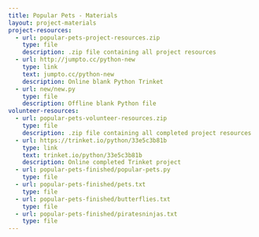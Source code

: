 ```yaml
---
title: Popular Pets - Materials
layout: project-materials
project-resources:     
  - url: popular-pets-project-resources.zip
    type: file
    description: .zip file containing all project resources
  - url: http://jumpto.cc/python-new
    type: link
    text: jumpto.cc/python-new
    description: Online blank Python Trinket
  - url: new/new.py
    type: file
    description: Offline blank Python file
volunteer-resources:
  - url: popular-pets-volunteer-resources.zip
    type: file
    description: .zip file containing all completed project resources
  - url: https://trinket.io/python/33e5c3b81b
    type: link
    text: trinket.io/python/33e5c3b81b
    description: Online completed Trinket project
  - url: popular-pets-finished/popular-pets.py
    type: file
  - url: popular-pets-finished/pets.txt
    type: file
  - url: popular-pets-finished/butterflies.txt
    type: file
  - url: popular-pets-finished/piratesninjas.txt
    type: file
---
```

